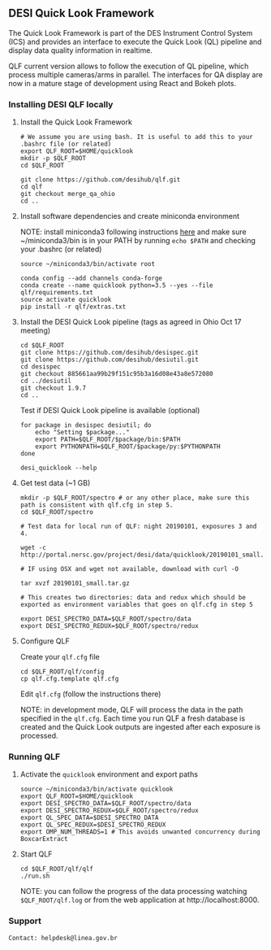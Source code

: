 ## DESI Quick Look Framework

The Quick Look Framework is part of the DES Instrument Control System (ICS) and provides an interface to execute the Quick Look (QL) pipeline and display data quality information in realtime. 

QLF current version allows to follow the execution of QL pipeline, which process multiple cameras/arms in parallel. The interfaces for QA display are now in a mature stage of development using React and Bokeh plots.


### Installing DESI QLF locally

1. Install the Quick Look Framework 

    ```
    # We assume you are using bash. It is useful to add this to your .bashrc file (or related)
    export QLF_ROOT=$HOME/quicklook
    mkdir -p $QLF_ROOT
    cd $QLF_ROOT
   
    git clone https://github.com/desihub/qlf.git
    cd qlf
    git checkout merge_qa_ohio
    cd ..
    ```

2. Install software dependencies and create miniconda environment 

    NOTE: install miniconda3 following instructions [here](https://conda.io/docs/install/quick.html) and make sure ~/miniconda3/bin is in your PATH by running `echo $PATH` and checking your .bashrc (or related)

    ```
    source ~/miniconda3/bin/activate root
    ```
   
    ```
    conda config --add channels conda-forge
    conda create --name quicklook python=3.5 --yes --file qlf/requirements.txt
    source activate quicklook 
    pip install -r qlf/extras.txt
    ```

3. Install the DESI Quick Look pipeline (tags as agreed in Ohio Oct 17 meeting)

    ```
    cd $QLF_ROOT
    git clone https://github.com/desihub/desispec.git 
    git clone https://github.com/desihub/desiutil.git
    cd desispec
    git checkout 885661aa99b29f151c95b3a16d08e43a8e572080
    cd ../desiutil
    git checkout 1.9.7
    cd ..
    ```
  
    Test if DESI Quick Look pipeline is available (optional)
    ```
    for package in desispec desiutil; do
        echo "Setting $package..."
        export PATH=$QLF_ROOT/$package/bin:$PATH
        export PYTHONPATH=$QLF_ROOT/$package/py:$PYTHONPATH
    done
    
    desi_quicklook --help
    ```
    
4. Get test data (~1 GB)

    ```
    mkdir -p $QLF_ROOT/spectro # or any other place, make sure this path is consistent with qlf.cfg in step 5.
    cd $QLF_ROOT/spectro
    
    # Test data for local run of QLF: night 20190101, exposures 3 and 4.
 
    wget -c http://portal.nersc.gov/project/desi/data/quicklook/20190101_small.tar.gz 
    
    # IF using OSX and wget not available, download with curl -O
    
    tar xvzf 20190101_small.tar.gz
    
    # This creates two directories: data and redux which should be exported as environment variables that goes on qlf.cfg in step 5

    export DESI_SPECTRO_DATA=$QLF_ROOT/spectro/data
    export DESI_SPECTRO_REDUX=$QLF_ROOT/spectro/redux

    ```

5. Configure QLF

   
    Create your `qlf.cfg` file

    ```
    cd $QLF_ROOT/qlf/config
    cp qlf.cfg.template qlf.cfg
    
    ```
    
    Edit `qlf.cfg` (follow the instructions there)
    
    NOTE: in development mode, QLF will process the data in the path specified in the `qlf.cfg`. 
    Each time you run QLF a fresh database is created and the Quick Look outputs are ingested after each exposure is processed. 



### Running QLF

1. Activate the `quicklook` environment and export paths
    
    ```
    source ~/miniconda3/bin/activate quicklook
    export QLF_ROOT=$HOME/quicklook
    export DESI_SPECTRO_DATA=$QLF_ROOT/spectro/data
    export DESI_SPECTRO_REDUX=$QLF_ROOT/spectro/redux
    export QL_SPEC_DATA=$DESI_SPECTRO_DATA
    export QL_SPEC_REDUX=$DESI_SPECTRO_REDUX
    export OMP_NUM_THREADS=1 # This avoids unwanted concurrency during BoxcarExtract

    ```

2. Start QLF
    ```
    cd $QLF_ROOT/qlf/qlf
    ./run.sh
    ```
    
    NOTE: you can follow the progress of the data processing watching `$QLF_ROOT/qlf.log` or from the web application at http://localhost:8000.

### Support


    Contact: helpdesk@linea.gov.br
    


